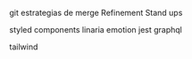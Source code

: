 git
estrategias de merge
Refinement
Stand ups

styled components
linaria
emotion
jest
graphql

tailwind